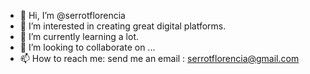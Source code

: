 - 👋 Hi, I’m @serrotflorencia
- 👀 I’m interested in creating great digital platforms. 
- 🌱 I’m currently learning a lot. 
- 💞️ I’m looking to collaborate on ...
- 📫 How to reach me: send me an email : serrotflorencia@gmail.com

<!---
serrotflorencia/serrotflorencia is a ✨ special ✨ repository because its `README.md` (this file) appears on your GitHub profile.
You can click the Preview link to take a look at your changes.
--->

